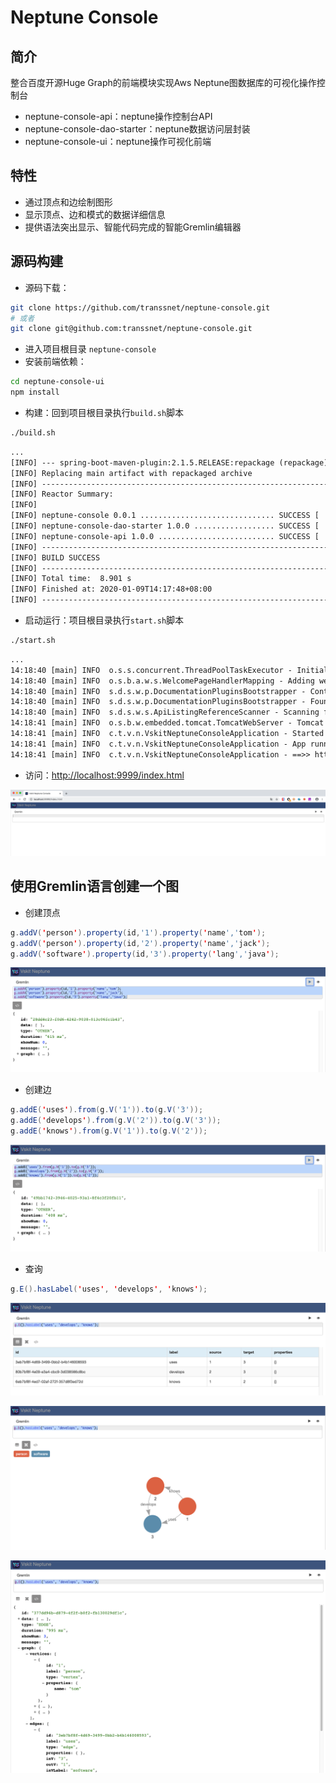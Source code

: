 # Neptune Console

## 简介

整合百度开源Huge Graph的前端模块实现Aws Neptune图数据库的可视化操作控制台

- neptune-console-api：neptune操作控制台API
- neptune-console-dao-starter：neptune数据访问层封装
- neptune-console-ui：neptune操作可视化前端

## 特性

* 通过顶点和边绘制图形
* 显示顶点、边和模式的数据详细信息
* 提供语法突出显示、智能代码完成的智能Gremlin编辑器

## 源码构建

* 源码下载：

```bash
git clone https://github.com/transsnet/neptune-console.git
# 或者
git clone git@github.com:transsnet/neptune-console.git
```

* 进入项目根目录 `neptune-console`
* 安装前端依赖：

```bash
cd neptune-console-ui
npm install
```

* 构建：回到项目根目录执行`build.sh`脚本

```bash
./build.sh
```

```xml
...
[INFO] --- spring-boot-maven-plugin:2.1.5.RELEASE:repackage (repackage) @ neptune-console-api ---
[INFO] Replacing main artifact with repackaged archive
[INFO] ------------------------------------------------------------------------
[INFO] Reactor Summary:
[INFO] 
[INFO] neptune-console 0.0.1 .............................. SUCCESS [  0.314 s]
[INFO] neptune-console-dao-starter 1.0.0 .................. SUCCESS [  3.535 s]
[INFO] neptune-console-api 1.0.0 .......................... SUCCESS [  4.780 s]
[INFO] ------------------------------------------------------------------------
[INFO] BUILD SUCCESS
[INFO] ------------------------------------------------------------------------
[INFO] Total time:  8.901 s
[INFO] Finished at: 2020-01-09T14:17:48+08:00
[INFO] ------------------------------------------------------------------------
```

* 启动运行：项目根目录执行`start.sh`脚本

```bash
./start.sh
```

```xml
...
14:18:40 [main] INFO  o.s.s.concurrent.ThreadPoolTaskExecutor - Initializing ExecutorService 'applicationTaskExecutor'
14:18:40 [main] INFO  o.s.b.a.w.s.WelcomePageHandlerMapping - Adding welcome page: class path resource [static/index.html]
14:18:40 [main] INFO  s.d.s.w.p.DocumentationPluginsBootstrapper - Context refreshed
14:18:40 [main] INFO  s.d.s.w.p.DocumentationPluginsBootstrapper - Found 1 custom documentation plugin(s)
14:18:40 [main] INFO  s.d.s.w.s.ApiListingReferenceScanner - Scanning for api listing references
14:18:41 [main] INFO  o.s.b.w.embedded.tomcat.TomcatWebServer - Tomcat started on port(s): 9999 (http) with context path ''
14:18:41 [main] INFO  c.t.v.n.VskitNeptuneConsoleApplication - Started VskitNeptuneConsoleApplication in 3.374 seconds (JVM running for 3.751)
14:18:41 [main] INFO  c.t.v.n.VskitNeptuneConsoleApplication - App running at:
14:18:41 [main] INFO  c.t.v.n.VskitNeptuneConsoleApplication - ==>> http://localhost:9999/index.html
```

* 访问：[http://localhost:9999/index.html](http://localhost:9999/index.html)

![image-20200107155614651](doc/01.png)

## 使用Gremlin语言创建一个图

* 创建顶点

```java
g.addV('person').property(id,'1').property('name','tom');
g.addV('person').property(id,'2').property('name','jack');
g.addV('software').property(id,'3').property('lang','java');
```

![image-20200107155614651](doc/02.png)

* 创建边

```java
g.addE('uses').from(g.V('1')).to(g.V('3'));
g.addE('develops').from(g.V('2')).to(g.V('3'));
g.addE('knows').from(g.V('1')).to(g.V('2'));
```

![image-20200107155614651](doc/03.png)

* 查询

```java
g.E().hasLabel('uses', 'develops', 'knows');
```

![image-20200107155614651](doc/04.png)

![image-20200107155614651](doc/05.png)

![image-20200107155614651](doc/06.png)